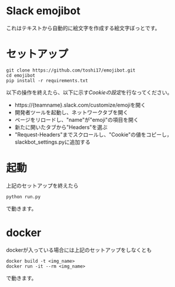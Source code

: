 # Slack emojibot
これはテキストから自動的に絵文字を作成する絵文字ぼっとです。

# セットアップ

```
git clone https://github.com/toshi17/emojibot.git
cd emojibot
pip install -r requirements.txt
```

以下の操作を終えたら、以下に示す*Cookieの設定*を行なってください。

- https://{teamname}.slack.com/customize/emojiを開く
- 開発者ツールを起動し、ネットワークタブを開く
- ページをリロードし、"name"が"emoji"の項目を開く
- 新たに開いたタブから"Headers"を選ぶ
- "Request-Headers"までスクロールし、"Cookie"の値をコピーし，slackbot_settings.pyに追加する

# 起動
上記のセットアップを終えたら

```
python run.py
```
で動きます。

# docker

dockerが入っている場合には上記のセットアップをしなくとも

```
docker build -t <img_name>
docker run -it --rm <img_name>
```
で動きます。


